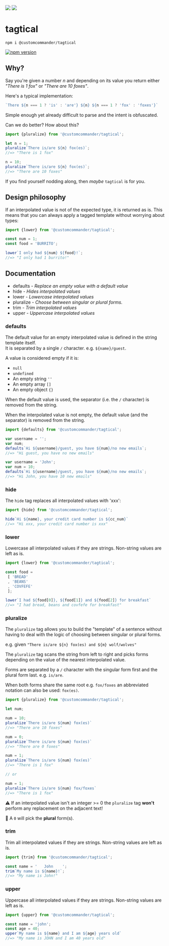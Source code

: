 ![](https://github.com/customcommander/tagtical/workflows/release/badge.svg?branch=master)
![](https://github.com/customcommander/tagtical/workflows/continuous%20integration/badge.svg?branch=master)


# tagtical

```
npm i @customcommander/tagtical
```

[![npm version](https://badge.fury.io/js/%40customcommander%2Ftagtical.svg)](https://www.npmjs.com/package/@customcommander/tagtical)

## Why?

Say you're given a number _n_ and depending on its value you return either _"There is 1 fox"_ or _"There are 10 foxes"_.

Here's a typical implementation:

```javascript
`There ${n === 1 ? 'is' : 'are'} ${n} ${n === 1 ? 'fox' : 'foxes'}`
```

Simple enough yet already difficult to parse and the intent is obfuscated.

Can we do better? How about this?

```javascript
import {pluralize} from '@customcommander/tagtical';

let n = 1;
pluralize`There is/are ${n} fox(es)`;
//=> "There is 1 fox"

n = 10;
pluralize`There is/are ${n} fox(es)`;
//=> "There are 10 foxes"
```

If you find yourself nodding along, then _maybe_ `tagtical` is for you.

## Design philosophy

If an interpolated value is not of the expected type, it is returned as is. This means that you can always apply a tagged template without worrying about types:

```javascript
import {lower} from '@customcommander/tagtical';

const num = 1;
const food = 'BURRITO';

lower`I only had ${num} ${food}!`;
//=> "I only had 1 burrito!"

```

## Documentation

* <a name="#defaults">defaults</a> - _Replace an empty value with a default value_
* <a name="#hide">hide</a> - _Hides interpolated values_
* <a name="#lower">lower</a> - _Lowercase interpolated values_
* <a name="#pluralize">pluralize</a> - _Choose between singular or plural forms._
* <a name="#trim">trim</a> - _Trim interpolated values_
* <a name="#upper">upper</a> - _Uppercase interpolated values_

### <a name="defaults"></a>defaults


The default value for an empty interpolated value is defined in the string template itself.<br>
It is separated by a single `/` character. e.g. `${name}/guest`.

A value is considered empty if it is:

- `null`
- `undefined`
- An empty string `''`
- An empty array `[]`
- An empty object `{}`

When the default value is used, the separator (i.e. the `/` character)
is removed from the string.

When the interpolated value is not empty, the default value (and the separator)
is removed from the string.

```javascript
import {defaults} from '@customcommander/tagtical';

var username = '';
var num;
defaults`Hi ${username}/guest, you have ${num}/no new emails`;
//=> "Hi guest, you have no new emails"

var username = 'John';
var num = 10;
defaults`Hi ${username}/guest, you have ${num}/no new emails`;
//=> "Hi John, you have 10 new emails"
```
### <a name="hide"></a>hide


The `hide` tag replaces all interpolated values with 'xxx':

```javascript
import {hide} from '@customcommander/tagtical';

hide`Hi ${name}, your credit card number is ${cc_num}`
//=> "Hi xxx, your credit card number is xxx"
```
### <a name="lower"></a>lower


Lowercase all interpolated values if they are strings.
Non-string values are left as is.

```javascript
import {lower} from '@customcommander/tagtical';

const food =
 [ 'BREAD'
 , 'BEANS'
 , 'COVFEFE'
 ];

lower`I had ${food[0]}, ${food[1]} and ${food[2]} for breakfast`
//=> "I had bread, beans and covfefe for breakfast"
```
### <a name="pluralize"></a>pluralize


The `pluralize` tag allows you to build the "template" of a sentence without having
to deal with the logic of choosing between singular or plural forms.

e.g. given `"There is/are ${n} fox(es) and ${m} wolf/wolves"`

The `pluralize` tag scans the string from left to right and picks forms depending
on the value of the nearest interpolated value.

Forms are separated by a `/` character with the singular form first
and the plural form last. e.g. `is/are`.

When both forms share the same root e.g. `fox/foxes`
an abbreviated notation can also be used: `fox(es)`.

```javascript
import {pluralize} from '@customcommander/tagtical';

let num;

num = 10;
pluralize`There is/are ${num} fox(es)`
//=> "There are 10 foxes"

num = 0;
pluralize`There is/are ${num} fox(es)`
//=> "There are 0 foxes"

num = 1;
pluralize`There is/are ${num} fox(es)`
//=> "There is 1 fox"

// or

num = 1;
pluralize`There is/are ${num} fox/foxes`
//=> "There is 1 fox"
```

⚠️ If an interpolated value isn't an integer >= 0
the `pluralize` tag __won't__ perform any replacement on the adjacent text!

📢 A `0` will pick the __plural__ form(s).
### <a name="trim"></a>trim


Trim all interpolated values if they are strings.
Non-string values are left as is.

```javascript
import {trim} from '@customcommander/tagtical';

const name = '   John    ';
trim`My name is ${name}!`;
//=> "My name is John!"
```
### <a name="upper"></a>upper


Uppercase all interpolated values if they are strings.
Non-string values are left as is.

```javascript
import {upper} from '@customcommander/tagtical';

const name = 'john';
const age = 40;
upper`My name is ${name} and I am ${age} years old`
//=> "My name is JOHN and I am 40 years old"
```
